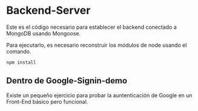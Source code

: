 # Backend-Server

Este es el código necesario para establecer el backend conectado a MongoDB usando Mongoose.

Para ejecutarlo, es necesario reconstruir los módulos de node usando el comando.

```
npm install
```

## Dentro de Google-Signin-demo
Existe un pequeño ejercicio para probar la auntenticación de Google en un Front-End básico pero funcional.